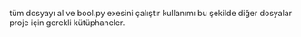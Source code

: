 tüm dosyayı al ve bool.py exesini çalıştır kullanımı bu şekilde diğer dosyalar proje için gerekli kütüphaneler.
